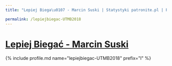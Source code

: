 ```yaml
---
title: "Lepiej Biega\u0107 - Marcin Suski | Statystyki patronite.pl | Patromierz"

permalink: /lepiejbiegac-UTMB2018
---
```


# [Lepiej Biegać - Marcin Suski](https://patronite.pl/lepiejbiegac-UTMB2018)

{% include profile.md name="lepiejbiegac-UTMB2018" prefix="l" %}
